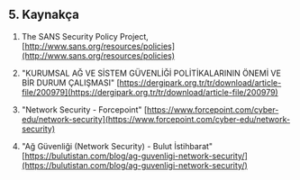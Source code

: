 ## 5. Kaynakça

1. The SANS Security Policy Project, [http://www.sans.org/resources/policies](http://www.sans.org/resources/policies)

2. "KURUMSAL AĞ VE SİSTEM GÜVENLİĞİ POLİTİKALARININ ÖNEMİ VE BİR DURUM ÇALIŞMASI"
    [https://dergipark.org.tr/tr/download/article-file/200979](https://dergipark.org.tr/tr/download/article-file/200979)

3. "Network Security - Forcepoint"
    [https://www.forcepoint.com/cyber-edu/network-security](https://www.forcepoint.com/cyber-edu/network-security)

4. "Ağ Güvenliği (Network Security) - Bulut İstihbarat"
    [https://bulutistan.com/blog/ag-guvenligi-network-security/](https://bulutistan.com/blog/ag-guvenligi-network-security/)
